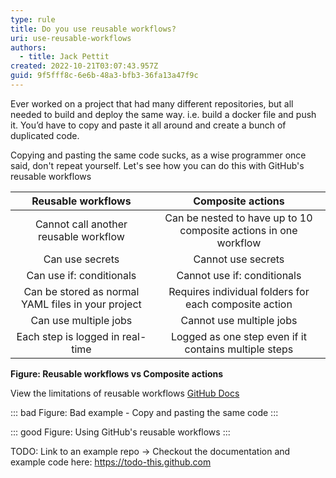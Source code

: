 ```yaml
---
type: rule
title: Do you use reusable workflows?
uri: use-reusable-workflows
authors:
  - title: Jack Pettit
created: 2022-10-21T03:07:43.957Z
guid: 9f5fff8c-6e6b-48a3-bfb3-36fa13a47f9c
---
```

Ever worked on a project that had many different repositories, but all needed to build and deploy the same way. i.e. build a docker file and push it. You’d have to copy and paste it all around and create a bunch of duplicated code. 

Copying and pasting the same code sucks, as a wise programmer once said, don't repeat yourself. Let's see how you can do this with GitHub's reusable workflows

<!--endintro-->



| Reusable workflows                                 | Composite actions                                                |
|:----------------------------------------------------:|:------------------------------------------------------------------:|
| Cannot call another reusable workflow              | Can be nested to have up to 10 composite actions in one workflow |
| Can use secrets                                    | Cannot use secrets                                               |
| Can use if: conditionals                           | Cannot use if: conditionals                                      |
| Can be stored as normal YAML files in your project | Requires individual folders for each composite action            |
| Can use multiple jobs                              | Cannot use multiple jobs                                         |
| Each step is logged in real-time                   | Logged as one step even if it contains multiple steps            |

**Figure: Reusable workflows vs Composite actions**

View the limitations of reusable workflows [GitHub Docs](https://docs.github.com/en/actions/using-workflows/reusing-workflows#limitations)


::: bad
Figure: Bad example - Copy and pasting the same code 
:::

::: good 
Figure: Using GitHub's reusable workflows 
:::

TODO: Link to an example repo -> Checkout the documentation and example code here: https://todo-this.github.com 

